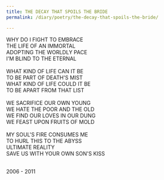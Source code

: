 ```yaml
---
title: THE DECAY THAT SPOILS THE BRIDE
permalink: /diary/poetry/the-decay-that-spoils-the-bride/

---
```

<div class="poetry">

WHY DO I FIGHT TO EMBRACE<br/>
THE LIFE OF AN IMMORTAL<br/>
ADOPTING THE WORLDLY PACE<br/>
I'M BLIND TO THE ETERNAL<br/>
<br/>
WHAT KIND OF LIFE CAN IT BE<br/>
TO BE PART OF DEATH'S MIST<br/>
WHAT KIND OF LIFE COULD IT BE<br/>
TO BE APART FROM THAT LIST<br/>
<br/>
WE SACRIFICE OUR OWN YOUNG<br/>
WE HATE THE POOR AND THE OLD<br/>
WE FIND OUR LOVES IN OUR DUNG<br/>
WE FEAST UPON FRUITS OF MOLD<br/>
<br/>
MY SOUL'S FIRE CONSUMES ME<br/>
TO HURL THIS TO THE ABYSS<br/>
ULTIMATE REALITY<br/>
SAVE US WITH YOUR OWN SON'S KISS<br/>
<br/>

<div class="poetry_date">2006 - 2011</div>


</div>
